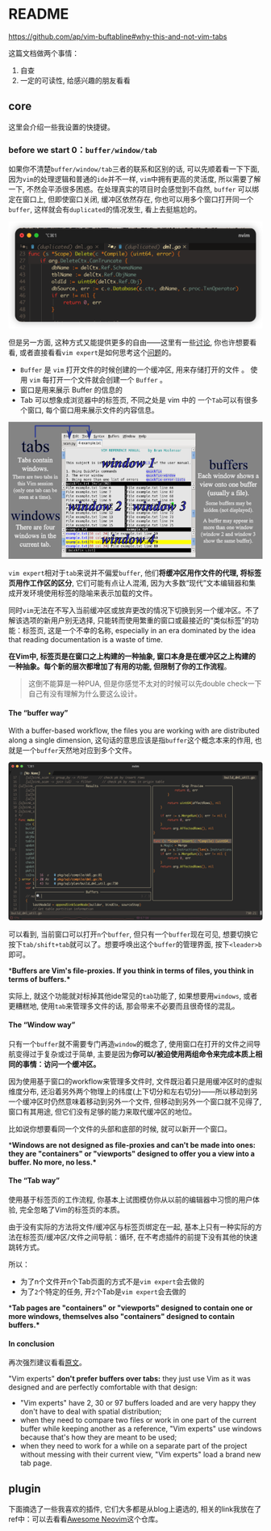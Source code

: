 # README

<https://github.com/ap/vim-buftabline#why-this-and-not-vim-tabs>

这篇文档做两个事情：

1. 自查
2. 一定的可读性, 给感兴趣的朋友看看

## core

这里会介绍一些我设置的快捷键。

### before we start 0：`buffer/window/tab`

如果你不清楚`buffer/window/tab`三者的联系和区别的话, 可以先顺着看一下下面, 因为`vim`的处理逻辑和普通的`ide`并不一样, `vim`中拥有更高的灵活度, 所以需要了解一下, 不然会平添很多困惑。在处理真实的项目时会感觉到不自然, `buffer` 可以绑定在窗口上, 但即使窗口关闭, 缓冲区依然存在, 你也可以用多个窗口打开同一个`buffer`, 这样就会有`duplicated`的情况发生, 看上去挺尴尬的。

![duplicated-tab](./img/duplicated-tab.png)

但是另一方面, 这种方式又能提供更多的自由——这里有一些[讨论](https://www.reddit.com/r/neovim/comments/11itoab/how_do_you_manage_tabs_and_split_panes_in_vim/), 你也许想要看看, 或者直接看看`vim expert`是如何思考这个[问题](https://stackoverflow.com/questions/26708822/why-do-vim-experts-prefer-buffers-over-tabs/26710166#26710166)的。

- `Buffer` 是 `vim` 打开文件的时候创建的一个缓冲区, 用来存储打开的文件 。 使用 `vim` 每打开一个文件就会创建一个 `Buffer` 。
- 窗口是用来展示 Buffer 的信息的
- Tab 可以想象成浏览器中的标签页, 不同之处是 vim 中的 一个`Tab`可以有很多个窗口, 每个窗口用来展示文件的内容信息。

![buffer_window_tab](./img/buffer_window_tab.png)

`vim expert`相对于`tab`来说并不偏爱`buffer`, 他们**将缓冲区用作文件的代理, 将标签页用作工作区的区分**, 它们可能有点让人混淆, 因为大多数“现代”文本编辑器和集成开发环境使用标签的隐喻来表示加载的文件。

同时`vim`无法在不写入当前缓冲区或放弃更改的情况下切换到另一个缓冲区。不了解该选项的新用户别无选择, 只能转而使用繁重的窗口或最接近的“类似标签”的功能：标签页, 这是一个不幸的名称, especially in an era dominated by the idea that reading documentation is a waste of time.

**在Vim中, 标签页是在窗口之上构建的一种抽象, 窗口本身是在缓冲区之上构建的一种抽象。每个新的层次都增加了有用的功能, 但限制了你的工作流程**。

> 这倒不能算是一种PUA, 但是你感觉不太对的时候可以先double check一下自己有没有理解为什么要这么设计。

#### The “buffer way”

With a buffer-based workflow, the files you are working with are distributed along a single dimension, 这句话的意思应该是指`buffer`这个概念本来的作用, 也就是一个`buffer`天然地对应到多个文件。

![3-bufferopen-1-buffervisible](./img/3-bufferopen-1-buffervisible.png)

可以看到, 当前窗口可以打开`n`个`buffer`, 但只有一个`buffer`现在可见, 想要切换它按下`tab/shift+tab`就可以了。想要呼唤出这个`buffer`的管理界面, 按下`<leader>b`即可。

***Buffers are Vim's file-proxies. If you think in terms of files, you think in terms of buffers.\***

实际上, 就这个功能就对标掉其他ide常见的`tab`功能了, 如果想要用`windows`, 或者更糟糕地, 使用`tab`来管理多文件的话, 那会带来不必要而且很奇怪的混乱。

#### The “Window way”

只有一个`buffer`就不需要专门再造`window`的概念了, 使用窗口在打开的文件之间导航变得过于复杂或过于简单, 主要是因为**你可以/被迫使用两组命令来完成本质上相同的事情：访问一个缓冲区。**

因为使用基于窗口的workflow来管理多文件时, 文件既沿着只是用缓冲区时的虚拟维度分布, 还沿着另外两个物理上的纬度(上下切分和左右切分)——所以移动到另一个缓冲区时仍然意味着移动到另外一个文件, 但移动到另外一个窗口就不见得了, 窗口有其用途, 但它们没有足够的能力来取代缓冲区的地位。

比如说你想要看同一个文件的头部和底部的时候, 就可以新开一个窗口。

***Windows are not designed as file-proxies and can't be made into ones: they are "containers" or "viewports" designed to offer you a view into a buffer. No more, no less.\***

#### The “Tab way”

使用基于标签页的工作流程, 你基本上试图模仿你从以前的编辑器中习惯的用户体验, 完全忽略了Vim的标签页的本质。

由于没有实际的方法将文件/缓冲区与标签页绑定在一起, 基本上只有一种实际的方法在标签页/缓冲区/文件之间导航：循环, 在不考虑插件的前提下没有其他的快速跳转方式。

所以：

- 为了n个文件开n个Tab页面的方式不是`vim expert`会去做的
- 为了`2`个特定的任务, 开`2`个Tab是`vim expert`会去做的

***Tab pages are "containers" or "viewports" designed to contain one or more windows, themselves also "containers" designed to contain buffers.\***

#### In conclusion

再次强烈建议看看[原文](https://stackoverflow.com/questions/26708822/why-do-vim-experts-prefer-buffers-over-tabs/26710166#26710166)。

"Vim experts" **don't prefer buffers over tabs:** they just use Vim as it was designed and are perfectly comfortable with that design:

- "Vim experts" have 2, 30 or 97 buffers loaded and are very happy they don't have to deal with spatial distribution;
- when they need to compare two files or work in one part of the current buffer while keeping another as a reference, "Vim experts" use windows because that's how they are meant to be used;
- when they need to work for a while on a separate part of the project without messing with their current view, "Vim experts" load a brand new tab page.

## plugin

下面摘选了一些我喜欢的插件, 它们大多都是从blog上遴选的, 相关的link我放在了ref中：可以去看看[Awesome Neovim](https://github.com/rockerBOO/awesome-neovim)这个仓库。
